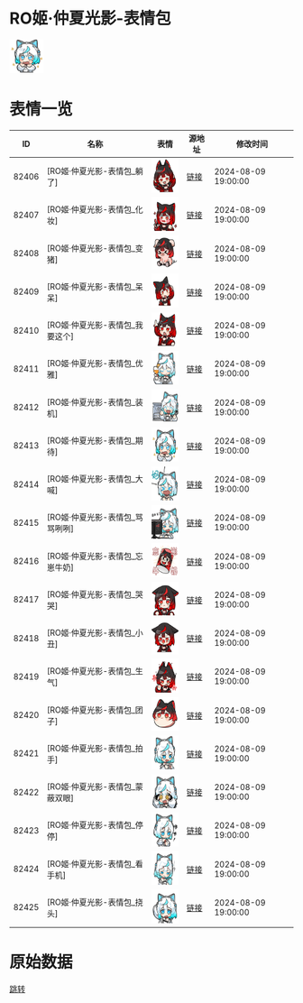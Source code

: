 # RO姬·仲夏光影-表情包

<img src="./cover.png" height="60" alt="cover" />

# 表情一览

|ID|名称|表情|源地址|修改时间|
|----|----|----|----|----|
|82406|[RO姬·仲夏光影-表情包_躺了]|<img src="./pic/082406_%5BRO姬·仲夏光影-表情包_躺了%5D.png" height="60" alt="躺了"/>|[链接](https://i0.hdslb.com/bfs/garb/4c37d30de30f0679d92ac821e3baf7fd38de0a4a.png)|2024-08-09 19:00:00|
|82407|[RO姬·仲夏光影-表情包_化妆]|<img src="./pic/082407_%5BRO姬·仲夏光影-表情包_化妆%5D.png" height="60" alt="化妆"/>|[链接](https://i0.hdslb.com/bfs/garb/057d60015c1e0526ce9565cf676ad4bf4a6c87b8.png)|2024-08-09 19:00:00|
|82408|[RO姬·仲夏光影-表情包_变猪]|<img src="./pic/082408_%5BRO姬·仲夏光影-表情包_变猪%5D.png" height="60" alt="变猪"/>|[链接](https://i0.hdslb.com/bfs/garb/2b16db22171dafcf55016cb76a00369f17d31cee.png)|2024-08-09 19:00:00|
|82409|[RO姬·仲夏光影-表情包_呆呆]|<img src="./pic/082409_%5BRO姬·仲夏光影-表情包_呆呆%5D.png" height="60" alt="呆呆"/>|[链接](https://i0.hdslb.com/bfs/garb/98af81e633a0a19a36232b239a2ffd95b9e6b00b.png)|2024-08-09 19:00:00|
|82410|[RO姬·仲夏光影-表情包_我要这个]|<img src="./pic/082410_%5BRO姬·仲夏光影-表情包_我要这个%5D.png" height="60" alt="我要这个"/>|[链接](https://i0.hdslb.com/bfs/garb/ecbf9b2b10724196982034db163fcaa2e16b1876.png)|2024-08-09 19:00:00|
|82411|[RO姬·仲夏光影-表情包_优雅]|<img src="./pic/082411_%5BRO姬·仲夏光影-表情包_优雅%5D.png" height="60" alt="优雅"/>|[链接](https://i0.hdslb.com/bfs/garb/c13e93053d37833bfb23280b52c21537f9e56908.png)|2024-08-09 19:00:00|
|82412|[RO姬·仲夏光影-表情包_装机]|<img src="./pic/082412_%5BRO姬·仲夏光影-表情包_装机%5D.png" height="60" alt="装机"/>|[链接](https://i0.hdslb.com/bfs/garb/a182400d41695bb8421269b6deec1b2c56be3540.png)|2024-08-09 19:00:00|
|82413|[RO姬·仲夏光影-表情包_期待]|<img src="./pic/082413_%5BRO姬·仲夏光影-表情包_期待%5D.png" height="60" alt="期待"/>|[链接](https://i0.hdslb.com/bfs/garb/2c4f4887dccfb90f1cc2cec27cc43dddda48c4bb.png)|2024-08-09 19:00:00|
|82414|[RO姬·仲夏光影-表情包_大喊]|<img src="./pic/082414_%5BRO姬·仲夏光影-表情包_大喊%5D.png" height="60" alt="大喊"/>|[链接](https://i0.hdslb.com/bfs/garb/5dc02a53f47d8e44091325704599235f65cb295d.png)|2024-08-09 19:00:00|
|82415|[RO姬·仲夏光影-表情包_骂骂咧咧]|<img src="./pic/082415_%5BRO姬·仲夏光影-表情包_骂骂咧咧%5D.png" height="60" alt="骂骂咧咧"/>|[链接](https://i0.hdslb.com/bfs/garb/cbb59bc9f156ac7c750d6ba3b7f2eea8d0ce658f.png)|2024-08-09 19:00:00|
|82416|[RO姬·仲夏光影-表情包_忘崽牛奶]|<img src="./pic/082416_%5BRO姬·仲夏光影-表情包_忘崽牛奶%5D.png" height="60" alt="忘崽牛奶"/>|[链接](https://i0.hdslb.com/bfs/garb/cce56ea9456322e6b54add3502ccf5ab58525330.png)|2024-08-09 19:00:00|
|82417|[RO姬·仲夏光影-表情包_哭哭]|<img src="./pic/082417_%5BRO姬·仲夏光影-表情包_哭哭%5D.png" height="60" alt="哭哭"/>|[链接](https://i0.hdslb.com/bfs/garb/6ab9630a6ae73caf410268d3041401c103f87be3.png)|2024-08-09 19:00:00|
|82418|[RO姬·仲夏光影-表情包_小丑]|<img src="./pic/082418_%5BRO姬·仲夏光影-表情包_小丑%5D.png" height="60" alt="小丑"/>|[链接](https://i0.hdslb.com/bfs/garb/89f22909d757f96871800bf4587a6b83ac023d12.png)|2024-08-09 19:00:00|
|82419|[RO姬·仲夏光影-表情包_生气]|<img src="./pic/082419_%5BRO姬·仲夏光影-表情包_生气%5D.png" height="60" alt="生气"/>|[链接](https://i0.hdslb.com/bfs/garb/658076eea685a45828bdd4a548d7474a0444be79.png)|2024-08-09 19:00:00|
|82420|[RO姬·仲夏光影-表情包_团子]|<img src="./pic/082420_%5BRO姬·仲夏光影-表情包_团子%5D.png" height="60" alt="团子"/>|[链接](https://i0.hdslb.com/bfs/garb/c6ef42f09f3af55de0f071b5641e4bf14b123179.png)|2024-08-09 19:00:00|
|82421|[RO姬·仲夏光影-表情包_拍手]|<img src="./pic/082421_%5BRO姬·仲夏光影-表情包_拍手%5D.png" height="60" alt="拍手"/>|[链接](https://i0.hdslb.com/bfs/garb/0854ea3197e032b68be862299dc32b0bcfd554d3.png)|2024-08-09 19:00:00|
|82422|[RO姬·仲夏光影-表情包_蒙蔽双眼]|<img src="./pic/082422_%5BRO姬·仲夏光影-表情包_蒙蔽双眼%5D.png" height="60" alt="蒙蔽双眼"/>|[链接](https://i0.hdslb.com/bfs/garb/ed3d160b5844adb330f63c5e1fee19c83963e0dd.png)|2024-08-09 19:00:00|
|82423|[RO姬·仲夏光影-表情包_停停]|<img src="./pic/082423_%5BRO姬·仲夏光影-表情包_停停%5D.png" height="60" alt="停停"/>|[链接](https://i0.hdslb.com/bfs/garb/e40b52eae263ead66087e7241c4ab577f8724a7c.png)|2024-08-09 19:00:00|
|82424|[RO姬·仲夏光影-表情包_看手机]|<img src="./pic/082424_%5BRO姬·仲夏光影-表情包_看手机%5D.png" height="60" alt="看手机"/>|[链接](https://i0.hdslb.com/bfs/garb/f36834cc94418adcab55369931d0dbb4ce3eaf02.png)|2024-08-09 19:00:00|
|82425|[RO姬·仲夏光影-表情包_挠头]|<img src="./pic/082425_%5BRO姬·仲夏光影-表情包_挠头%5D.png" height="60" alt="挠头"/>|[链接](https://i0.hdslb.com/bfs/garb/9f04d0120efcfacd0bd25a786e5f5c891d40c25c.png)|2024-08-09 19:00:00|

# 原始数据

[跳转](./raw.json)

